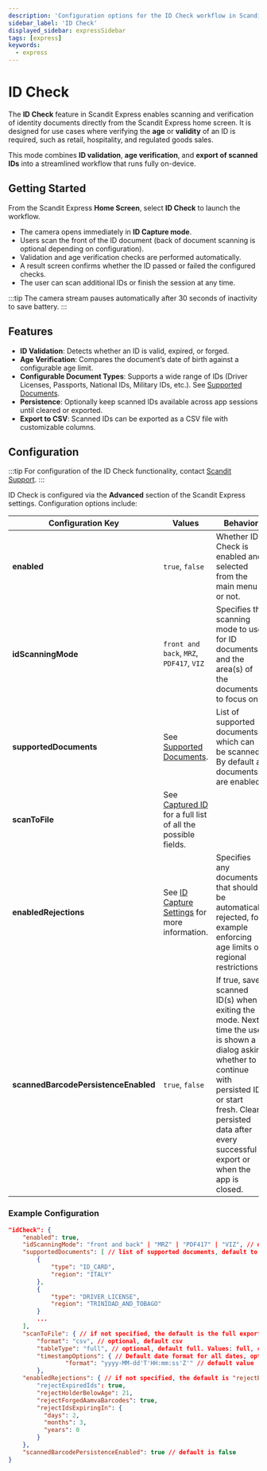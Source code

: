 ```yaml
---
description: 'Configuration options for the ID Check workflow in Scandit Express.'
sidebar_label: 'ID Check'
displayed_sidebar: expressSidebar
tags: [express]
keywords:
  - express
---
```


# ID Check

The **ID Check** feature in Scandit Express enables scanning and verification of identity documents directly from the Scandit Express home screen. It is designed for use cases where verifying the **age** or **validity** of an ID is required, such as retail, hospitality, and regulated goods sales.

This mode combines **ID validation**, **age verification**, and **export of scanned IDs** into a streamlined workflow that runs fully on-device.

## Getting Started

From the Scandit Express **Home Screen**, select **ID Check** to launch the workflow.

- The camera opens immediately in **ID Capture mode**.  
- Users scan the front of the ID document (back of document scanning is optional depending on configuration).  
- Validation and age verification checks are performed automatically.  
- A result screen confirms whether the ID passed or failed the configured checks.  
- The user can scan additional IDs or finish the session at any time.  

:::tip
The camera stream pauses automatically after 30 seconds of inactivity to save battery.
:::

## Features

- **ID Validation**: Detects whether an ID is valid, expired, or forged.  
- **Age Verification**: Compares the document’s date of birth against a configurable age limit.
- **Configurable Document Types**: Supports a wide range of IDs (Driver Licenses, Passports, National IDs, Military IDs, etc.). See [Supported Documents](docs/sdks/android/id-capture/supported-documents.md).
- **Persistence**: Optionally keep scanned IDs available across app sessions until cleared or exported.
- **Export to CSV**: Scanned IDs can be exported as a CSV file with customizable columns.

## Configuration

:::tip
For configuration of the ID Check functionality, contact [Scandit Support](mailto:support@scandit.com).
:::

ID Check is configured via the **Advanced** section of the Scandit Express settings. Configuration options include:

| Configuration Key | Values   | Behavior   |
|-----------------|-----------------|----------|
| **enabled**  | `true`, `false`   | Whether ID Check is enabled and selected from the main menu or not. |
| **idScanningMode** | `front and back`, `MRZ`, `PDF417`, `VIZ` | Specifies the scanning mode to use for ID documents and the area(s) of the documents to focus on. |
| **supportedDocuments** | See [Supported Documents](docs/sdks/android/id-capture/supported-documents.md). | List of supported documents which can be scanned. By default all documents are enabled. |
| **scanToFile** | See [Captured ID](https://docs.scandit.com/data-capture-sdk/web/id-capture/api/captured-id.html) for a full list of all the possible fields. | | If this field is present it will be used to customize the output of this mode, i.e. `tableType` can be `custom` (choose which columns to export) or `full` (returns all fields). |
| **enabledRejections** | See [ID Capture Settings](https://docs.scandit.com/data-capture-sdk/android/id-capture/api/id-capture-settings.html#property-scandit.datacapture.id.IdCaptureSettings.RejectedDocuments) for more information. | Specifies any documents that should be automatically rejected, for example enforcing age limits or regional restrictions. |
| **scannedBarcodePersistenceEnabled** | `true`, `false` |  If true, save scanned ID(s) when exiting the mode. Next time the user is shown a dialog asking whether to continue with persisted IDs or start fresh. Clear persisted data after every successful export or when the app is closed. |

### Example Configuration

```json
"idCheck": {
    "enabled": true,
    "idScanningMode": "front and back" | "MRZ" | "PDF417" | "VIZ", // defaults to "front and back"
    "supportedDocuments": [ // list of supported documents, default to all documents
        {
            "type": "ID_CARD",
            "region": "ITALY"
        },
        {
            "type": "DRIVER_LICENSE",
            "region": "TRINIDAD_AND_TOBAGO"
        }
        ...
    ],
    "scanToFile": { // if not specified, the default is the full export
		"format": "csv", // optional, default csv
		"tableType": "full", // optional, default full. Values: full, custom
		"timestampOptions": { // Default date format for all dates, optional
				"format": "yyyy-MM-dd'T'HH:mm:ss'Z'" // default value
		}, 
    "enabledRejections": { // if not specified, the default is "rejectExpiredIds": true
        "rejectExpiredIds": true,
        "rejectHolderBelowAge": 21,
        "rejectForgedAamvaBarcodes": true,
        "rejectIdsExpiringIn": {
          "days": 2,
          "months": 3,
          "years": 0
        }
    },
    "scannedBarcodePersistenceEnabled": true // default is false 
}
```
